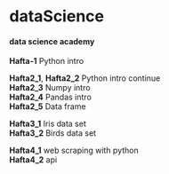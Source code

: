 # dataScience
#### data science academy
**Hafta-1** Python intro             
                                                                                                                                                   
**Hafta2_1**, **Hafta2_2** Python intro continue                                                    
**Hafta2_3** Numpy intro                                                                          
**Hafta2_4** Pandas intro                                                                        
**Hafta2_5** Data frame                                                         

**Hafta3_1** Iris data set                                                                                                                        
**Hafta3_2** Birds data set                                                                                                                        

**Hafta4_1** web scraping with python                                                                                                              
**Hafta4_2** api
